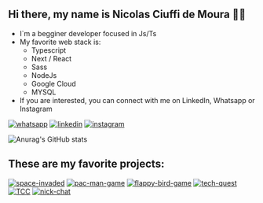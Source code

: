 ## Hi there, my name is Nicolas Ciuffi de Moura 👋🤖

- I`m a begginer developer focused in Js/Ts
- My favorite web stack is:
    - Typescript
    - Next / React
    - Sass
    - NodeJs
    - Google Cloud
    - MYSQL
- If you are interested, you can connect with me on LinkedIn, Whatsapp or Instagram

[![whatsapp](https://img.shields.io/badge/WhatsApp-25D366?style=for-the-badge&logo=whatsapp&logoColor=white)](https://contate.me/nickciuffi)
[![linkedin](https://img.shields.io/badge/LinkedIn-0077B5?style=for-the-badge&logo=linkedin&logoColor=white)](https://www.linkedin.com/in/nicolas-ciuffi-dev/)
[![instagram](https://img.shields.io/badge/Instagram-E4405F?style=for-the-badge&logo=instagram&logoColor=white)](https://www.instagram.com/nick_ciuffi_official/)


![Anurag's GitHub stats](https://github-readme-stats.vercel.app/api?username=nickciuffi&show_icons=true&theme=tokyonight)

## These are my favorite projects:

[![space-invaded](https://github-readme-stats.vercel.app/api/pin/?username=nickciuffi&repo=Space-Invaded)](https://github.com/nickciuffi/Space-Invaded)
[![pac-man-game](https://github-readme-stats.vercel.app/api/pin/?username=nickciuffi&repo=pac-man-game)](https://github.com/nickciuffi/pac-man-game)
[![flappy-bird-game](https://github-readme-stats.vercel.app/api/pin/?username=nickciuffi&repo=flappy-bird-game)](https://github.com/nickciuffi/flappy-bird-game)
[![tech-quest](https://github-readme-stats.vercel.app/api/pin/?username=nickciuffi&repo=tech-quest)](https://github.com/nickciuffi/tech-quest)
[![TCC](https://github-readme-stats.vercel.app/api/pin/?username=nickciuffi&repo=BibliotecaEtec)](https://github.com/nickciuffi/BibliotecaEtec)
[![nick-chat](https://github-readme-stats.vercel.app/api/pin/?username=nickciuffi&repo=nick-chat)](https://github.com/nickciuffi/nick-chat)

